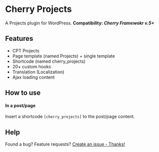 # Cherry Projects
A Projects plugin for WordPress.
__Сompatibility: *Cherry Framewokr v.5+*__

## Features
* CPT Projects
* Page template (named Projects) + single template
* Shortcode (named cherry_projects)
* 20+ custom hooks
* Translation (Localization)
* Ajax loading content

## How to use

#### In a post/page
Insert a shortcode `[cherry_projects]` to the post/page content.


## Help
Found a bug? Feature requests? [Create an issue - Thanks!](https://github.com/CherryFramework/cherry-projects/issues)
